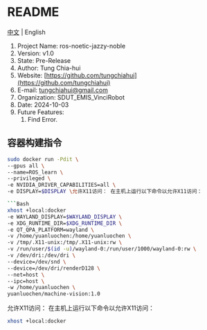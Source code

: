 # README

[中文](README-zh_CN.md) | English

1. Project Name: ros-noetic-jazzy-noble
2. Version: v1.0
3. State: Pre-Release
4. Author: Tung Chia-hui
5. Website: [https://github.com/tungchiahui](https://github.com/tungchiahui)
6. E-mail: tungchiahui@gmail.com
7. Organization: SDUT_EMIS_VinciRobot
8. Date: 2024-10-03
9. Future Features: 
    1. Find Error.

## 容器构建指令
```bash
sudo docker run -Pdit \
--gpus all \
--name=ROS_learn \
--privileged \
-e NVIDIA_DRIVER_CAPABILITIES=all \
-e DISPLAY=$DISPLAY \允许X11访问： 在主机上运行以下命令以允许X11访问：

```Bash
xhost +local:docker 
-e WAYLAND_DISPLAY=$WAYLAND_DISPLAY \
-e XDG_RUNTIME_DIR=$XDG_RUNTIME_DIR \
-e QT_QPA_PLATFORM=wayland \
-v /home/yuanluochen:/home/yuanluochen \
-v /tmp/.X11-unix:/tmp/.X11-unix:rw \
-v /run/user/$(id -u)/wayland-0:/run/user/1000/wayland-0:rw \
-v /dev/dri:/dev/dri \
--device=/dev/snd \
--device=/dev/dri/renderD128 \
--net=host \
--ipc=host \
-w /home/yuanluochen \
yuanluochen/machine-vision:1.0
```

允许X11访问： 在主机上运行以下命令以允许X11访问：

```Bash
xhost +local:docker
```
